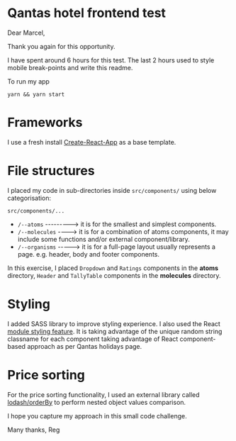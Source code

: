 # Qantas hotel frontend test

Dear Marcel,

Thank you again for this opportunity. 

I have spent around 6 hours for this test. The last 2 hours used to style mobile break-points and write this readme.

To run my app
```
yarn && yarn start
```
# Frameworks
I use a fresh install [Create-React-App](https://create-react-app.dev/) as a base template.

# File structures

I placed my code in sub-directories inside `src/components/` using below categorisation: 

`src/components/...`
- `/--atoms`        --------->   it is for the smallest and simplest components.
- `/--molecules`   ---->  it is for a combination of atoms components, it may include some functions and/or external component/library.
- `/--organisms`    ----->  it is for a full-page layout usually represents a page. e.g. header, body and footer components.

In this exercise, I placed `Dropdown` and `Ratings` components in the **atoms** directory, `Header` and `TallyTable` components in the **molecules** directory.

# Styling
I added SASS library to improve styling experience. I also used the React [module styling feature](https://create-react-app.dev/docs/adding-a-css-modules-stylesheet). It is taking advantage of the unique random string classname for each component taking advantage of React component-based approach as per Qantas holidays page.

# Price sorting
For the price sorting functionality, I used an external library called [lodash/orderBy](https://lodash.com/docs/4.17.15#orderBy) to perform nested object values comparison.

I hope you capture my approach in this small code challenge.

Many thanks,
Reg